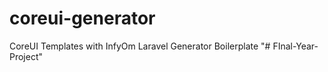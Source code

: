 # coreui-generator
CoreUI Templates with InfyOm Laravel Generator Boilerplate
"# FInal-Year-Project" 

